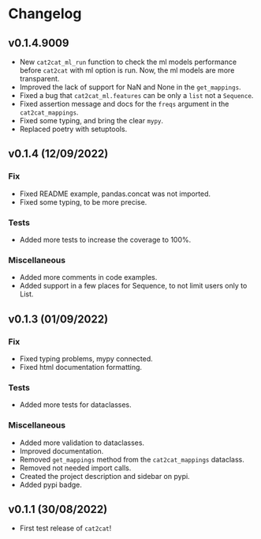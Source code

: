# Changelog

## v0.1.4.9009

- New `cat2cat_ml_run` function to check the ml models performance before `cat2cat` with ml option is run. Now, the ml models are more transparent.
- Improved the lack of support for NaN and None in the `get_mappings`.
- Fixed a bug that `cat2cat_ml.features` can be only a `list` not a `Sequence`.
- Fixed assertion message and docs for the `freqs` argument in the `cat2cat_mappings`.
- Fixed some typing, and bring the clear `mypy`.
- Replaced poetry with setuptools.

## v0.1.4 (12/09/2022)

### Fix

- Fixed README example, pandas.concat was not imported.
- Fixed some typing, to be more precise.

### Tests

- Added more tests to increase the coverage to 100%.

### Miscellaneous

- Added more comments in code examples.
- Added support in a few places for Sequence, to not limit users only to List.

## v0.1.3 (01/09/2022)

### Fix

- Fixed typing problems, mypy connected.
- Fixed html documentation formatting.

### Tests

- Added more tests for dataclasses.

### Miscellaneous

- Added more validation to dataclasses.
- Improved documentation.
- Removed `get_mappings` method from the `cat2cat_mappings` dataclass.
- Removed not needed import calls.
- Created the project description and sidebar on pypi.
- Added pypi badge.

## v0.1.1 (30/08/2022)

- First test release of `cat2cat`!
